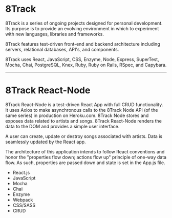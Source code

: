 # 8Track  

8Track is a series of ongoing projects designed for personal development. Its purpose is to provide an evolving environment in which to experiment with new languages, libraries and frameworks.

8Track features test-driven front-end and backend architecture including servers, relational databases, API's, and components.

8Track uses React, JavaScript, CSS, Enzyme, Node, Express, SuperTest, Mocha, Chai, PostgreSQL, Knex, Ruby, Ruby on Rails, RSpec, and Capybara.

-----

# 8Track React-Node

8Track React-Node is a test-driven React App with full CRUD functionality. It uses Axios to make asynchronous calls to the 8Track Node API (of the same series) in production on Heroku.com. 8Track Node stores and exposes data related to artists and songs. 8Track React-Node renders the data to the DOM and provides a simple user interface.

A user can create, update or destroy songs associated with artists. Data is seamlessly updated by the React app.

The architecture of this application intends to follow React conventions and honor the "properties flow down; actions flow up" principle of one-way data flow. As such, properties are passed down and state is set in the App.js file.

* React.js
* JavaScript
* Mocha
* Chai
* Enzyme
* Webpack
* CSS/SASS
* CRUD
